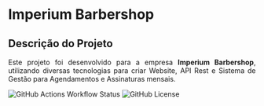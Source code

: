 # Imperium Barbershop

## Descrição do Projeto
<p align='justify'>Este projeto foi desenvolvido para a empresa <b>Imperium Barbershop</b>, utilizando diversas tecnologias para criar Website, API Rest e Sistema de Gestão para Agendamentos e Assinaturas mensais.</p>

![GitHub Actions Workflow Status](https://img.shields.io/github/actions/workflow/status/kaka-jaques/barbershop-app/static.yml)
![GitHub License](https://img.shields.io/github/license/kaka-jaques/barbershop-app)

